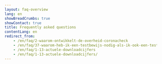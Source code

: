 ```yaml
---
layout: faq-overview
lang: en
showBreadCrumbs: true
showContact: true
title: Frequently asked questions
contentLang: en
redirect_from: 
    - /en/faq/2-waarom-ontwikkelt-de-overheid-coronacheck
    - /en/faq/37-waarom-heb-ik-een-testbewijs-nodig-als-ik-ook-een-testuitslag-heb/
    - /en/faq/1-13-actuele-downloadcijfers
    - /en/faq/1-13-actuele-downloadcijfers/
---
```

